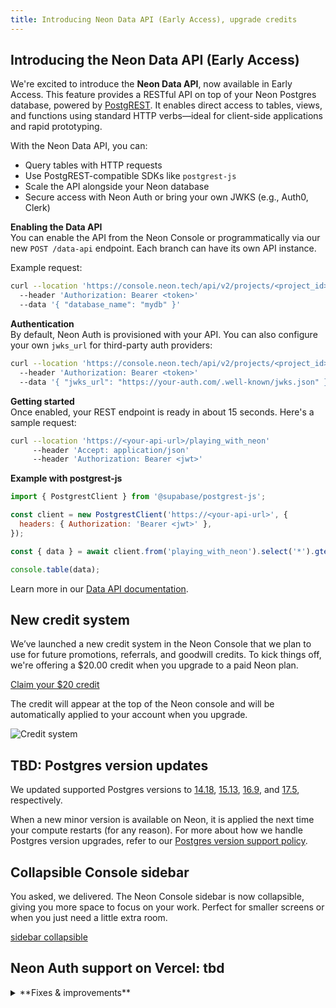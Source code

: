 ```yaml
---
title: Introducing Neon Data API (Early Access), upgrade credits
---
```


## Introducing the Neon Data API (Early Access)

We're excited to introduce the **Neon Data API**, now available in Early Access. This feature provides a RESTful API on top of your Neon Postgres database, powered by [PostgREST](https://postgrest.org). It enables direct access to tables, views, and functions using standard HTTP verbs—ideal for client-side applications and rapid prototyping.

With the Neon Data API, you can:

- Query tables with HTTP requests
- Use PostgREST-compatible SDKs like `postgrest-js`
- Scale the API alongside your Neon database
- Secure access with Neon Auth or bring your own JWKS (e.g., Auth0, Clerk)

**Enabling the Data API**  
You can enable the API from the Neon Console or programmatically via our new `POST /data-api` endpoint. Each branch can have its own API instance.

Example request:

```bash
curl --location 'https://console.neon.tech/api/v2/projects/<project_id>/branches/<branch_id>/data-api'
  --header 'Authorization: Bearer <token>'
  --data '{ "database_name": "mydb" }'
```

**Authentication**  
By default, Neon Auth is provisioned with your API. You can also configure your own `jwks_url` for third-party auth providers:

```bash
curl --location 'https://console.neon.tech/api/v2/projects/<project_id>/branches/<branch_id>/data-api'
  --header 'Authorization: Bearer <token>'
  --data '{ "jwks_url": "https://your-auth.com/.well-known/jwks.json" }'
```

**Getting started**  
Once enabled, your REST endpoint is ready in about 15 seconds. Here's a sample request:

```bash
curl --location 'https://<your-api-url>/playing_with_neon'
     --header 'Accept: application/json'
     --header 'Authorization: Bearer <jwt>'
```

**Example with postgrest-js**

```javascript
import { PostgrestClient } from '@supabase/postgrest-js';

const client = new PostgrestClient('https://<your-api-url>', {
  headers: { Authorization: 'Bearer <jwt>' },
});

const { data } = await client.from('playing_with_neon').select('*').gte('value', 0.5);

console.table(data);
```

Learn more in our [Data API documentation](/docs/guides/data-api).

## New credit system

We’ve launched a new credit system in the Neon Console that we plan to use for future promotions, referrals, and goodwill credits. To kick things off, we're offering a $20.00 credit when you upgrade to a paid Neon plan.

[Claim your $20 credit](https://t.co/RryvWZIxWX)

The credit will appear at the top of the Neon console and will be automatically applied to your account when you upgrade.

![Credit system](/docs/relnotes/credit_system.png)

## TBD: Postgres version updates

We updated supported Postgres versions to [14.18](https://www.postgresql.org/docs/release/14.18/), [15.13](https://www.postgresql.org/docs/release/15.13/), [16.9](https://www.postgresql.org/docs/release/16.9/), and [17.5](https://www.postgresql.org/docs/release/17.5/), respectively.

When a new minor version is available on Neon, it is applied the next time your compute restarts (for any reason). For more about how we handle Postgres version upgrades, refer to our [Postgres version support policy](/docs/postgresql/postgres-version-policy).

## Collapsible Console sidebar

You asked, we delivered. The Neon Console sidebar is now collapsible, giving you more space to focus on your work. Perfect for smaller screens or when you just need a little extra room.

[sidebar collapsible](/docs/relnotes/collapsible_sidebar.png)

## Neon Auth support on Vercel: tbd

<details>

<summary>**Fixes & improvements**</summary>

- **Neon MCP Server**

  - We added a new MCP client authentication request dialog to the remote Neon MCP Server that displays the MCP client's name, website, and redirect URIs before authentication begins. The approvals are saved to a signed cookie for subsequent authentication requests.

- **Private Networking**

  - Fixed an issue that prevented some Private Networking users from using Private DNS.

- **Neon Console**

  - We added support for transferring multiple projects from one organization to another.

    [multiple project transfer](/docs/relnotes/multiple_project_transfer.png)

    - Updated the **Create project** modal launched from the **New Project** button on the Projects page to use the same newer modal used elsewhere in the console.
    - TBD: The new **Backup & Restore** page (available to Early Access users) which supports snapshots can now be enabled via a toggle on the Restore page in the Neon console. The toggle lets you switch back and forth between the new Backup & Restore page and the current restore page. To learn more, see [Backup & Restore](https://neon.tech/docs/guides/backup-restore).

- **Neon API**

  - The [Retrieve project consumption metrics](https://api-docs.neon.tech/reference/getconsumptionhistoryperproject) API now returns a `logical_size_bytes_hour` value, which is the logical data size consumed on an hourly basis.

- **Drizzle Studio update**

  The Drizzle Studio integration that powers the **Tables** page in the Neon Console has been updated to version 1.0.21. For the latest improvements and fixes, see the [Neon Drizzle Studio Integration Changelog](https://github.com/neondatabase/neon-drizzle-studio-changelog/blob/main/CHANGELOG.md).



- **Fixes**

  - Fixed an issue that caused a `Org not found` error to be displayed in the Neon Console immediately after creating a new org.

</details>
